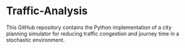 # Traffic-Analysis
This GitHub repository contains the Python implementation of a city planning simulator for reducing traffic congestion and journey time in a stochastic environment.
